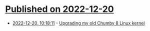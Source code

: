 # [Published on 2022-12-20](index.md)

* [2022-12-20, 10:18:11](https://news.ycombinator.com/item?id=34063931) - [Upgrading my old Chumby 8 Linux kernel](https://www.downtowndougbrown.com/2022/12/upgrading-my-old-chumby-8-linux-kernel-part-1-u-boot/)
